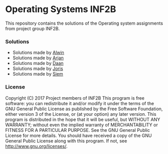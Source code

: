 # Operating Systems INF2B
This repository contains the solutions of the Operating system assignments from project
group INF2B.


### Solutions
 - Solutions made by [Alwin](Alwin)
 - Solutions made by [Arjan](Arjan)
 - Solutions made by [Daan](Daan)
 - Solutions made by [Joris](Joris/readme.md)
 - Solutions made by [Siem](Siem)
 
### License
Copyright (C) 2017 Project members of INF2B 
This program is free software: you can redistribute it and/or modify it under the terms of the GNU General Public License as published by the Free Software Foundation, either version 3 of the License, or (at your option) any later version.
This program is distributed in the hope that it will be useful, but WITHOUT ANY WARRANTY; without even the implied warranty of MERCHANTABILITY or FITNESS FOR A PARTICULAR PURPOSE. See the GNU General Public License for more details.
You should have received a copy of the GNU General Public License along with this program. If not, see http://www.gnu.org/licenses/.
 